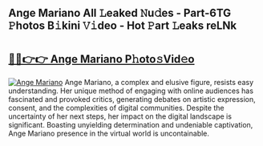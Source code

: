 ## Ange Mariano All 𝙻eaked 𝙽u𝚍es - Part-6TG 𝙿hotos B𝚒kini 𝚅𝚒deo - Hot 𝙿art 𝙻eaks reLNk

# <h2><a href="http://ld6zsv0.urlbe.top/?page=Ange+Mariano">🔗🔗👉👉 Ange Mariano P𝚑oto𝚜Vid𝚎o</a></h2>

[![Ange Mariano](https://i.imgur.com/eBuTRDB.gif)](http://ld6zsv0.urlbe.top/?page=Ange+Mariano)
Ange Mariano, a complex and elusive figure, resists easy understanding. Her unique method of engaging with online audiences has fascinated and provoked critics, generating debates on artistic expression, consent, and the complexities of digital communities. Despite the uncertainty of her next steps, her impact on the digital landscape is significant. Boasting unyielding determination and undeniable captivation, Ange Mariano presence in the virtual world is uncontainable.
